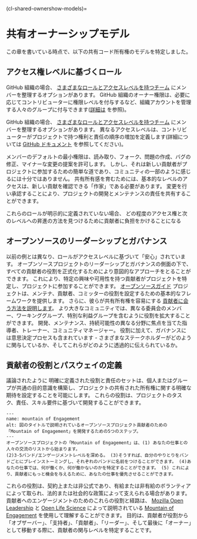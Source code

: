 (cl-shared-ownershow-models)=
# 共有オーナーシップモデル

この章を書いている時点で、以下の共有コード所有権のモデルを特定しました。

## アクセス権レベルに基づくロール

GitHub 組織の場合、 [さまざまなロールとアクセスレベルを持つチーム](https://docs.github.com/en/organizations/organizing-members-into-teams/about-teams) にメンバーを整理するオプションがあります。 GitHub 組織のオーナー権限は、必要に応じてコントリビューターに権限レベルを付与するなど、組織アカウントを管理する人々のグループに付与できます([詳細は](https://docs.github.com/en/organizations/managing-peoples-access-to-your-organization-with-roles/permission-levels-for-an-organization) を参照)。

GitHub 組織の場合、 [さまざまなロールとアクセスレベルを持つチーム](https://docs.github.com/en/organizations/organizing-members-into-teams/about-teams) にメンバーを整理するオプションがあります。 異なるアクセスレベルは、コントリビューターがプロジェクトで持つ権利と責任の順序の増加を定義します(詳細については [GitHub ドキュメント](https://docs.github.com/en/organizations/managing-access-to-your-organizations-repositories/repository-permission-levels-for-an-organization) を参照してください)。

メンバーのデフォルトの最小権限は、読み取り、フォーク、問題の作成、バグの修正、マイナーな変更の提案を許可します。 しかし、それは新しい貢献者がプロジェクトに参加するための簡単な道であり、コミュニティの一部のように感じるには十分ではありません。 共有所有感を育むためには、基本的なレベルのアクセスは、新しい貢献を確認できる「作家」である必要があります。 変更を行い承認することにより、プロジェクトの開発とメンテナンスの責任を共有することができます。

これらのロールが明示的に定義されていない場合、 どの程度のアクセス権と次のレベルへの昇進の方法を見つけるために貢献者に負担をかけることになる

## オープンソースのリーダーシップとガバナンス

以前の例とは異なり、ロールがアクセスレベルに基づいて「安心」されています。 オープンソースプロジェクトのリーダーシップとガバナンスの側面の下で、すべての貢献者の役割を正式化するためにより意図的なアプローチをとることができます。 これにより、特定の興味や可用性を持つ貢献者がプロジェクトを特定し、プロジェクトに参加することができます。 [オープンソースガイド](https://opensource.guide/leadership-and-governance/) プロジェクトは、メンテナ、貢献者、コミッターの役割を設定するための基本的なフレームワークを提供します。 さらに、彼らが共有所有権を容易にする [貢献者に会う方法を説明します](https://opensource.guide/building-community/#share-ownership-of-your-project)。 より大きなコミュニティでは、異なる委員会のメンバー、ワーキンググループ、特別な利益グループを含むように役割を拡大することができます。 開発、メンテナンス、持続可能性の異なる分野に焦点を当てた指導者、トレーナー、コミュニティマネージャー。 役割に加えて、ガバナンスには意思決定プロセスも含まれています - さまざまなステークホルダーがどのように関与しているか、そしてこれらがどのように透過的に伝えられているか。

## 貢献者の役割とパスウェイの定義

議論されたように 明確に定義された役割と責任のセットは、個人またはグループが共通の目的意識を構築し、プロジェクトの共有された所有権に関する明確な期待を設定することを可能にします。 これらの役割は、プロジェクトのタスク、責任、スキル要件に基づいて開発することができます。

```{figure} ../../figures/mountain-of-engagement-graphic.*
---
name: mountain of Engagement
alt: 図のタイトルで説明されているオープンソースプロジェクト貢献者のための「Mountain of Engagement」を開発するための5つのステップ。
---
オープンソースプロジェクトの「Mountain of Engagement」は、(1) あなたの仕事との人々の交流のリストから始まります。
(2)3-5バンド/エンゲージメントレベルを深める。 (3)そうすれば、自分のやりとりをバンドごとにブレインストーミングし、それぞれのバンドに名前をつけることができます。 (4)あなたの仕事では、何が働くか、何が働かないのかを特定することができます。 (5) これにより、貢献者にもっと機会を与えるために、あなたの仕事を優先させることができます。
```

これらの役割は、契約上または非公式であり、有給または非有給のボランティアによって取られ、法的または社会的な政策によって支えられる場合があります。 貢献者へのエンゲージメントのためのこれらの役割と経路は、 [Mozilla Open Leadership](https://docs.google.com/presentation/d/1ipIUc1t6ogOpyK9gU_PPgD-UvW0Gs73pMIAdCLOG72Y/present?token=AC4w5VhpTqbOWqPsxwOsnzqMG_DYvAqvGA%3A1596111012295&includes_info_params=1&eisi=CJfzpO_49OoCFYbTJAodKr0HAQ#slide=id.p) と [Open Life Science](https://mozilla.github.io/open-leadership-training-series/articles/building-communities-of-contributors/) によって説明されている [Mountain of Engagement](https://openlifesci.org/) を使用して理解することができます。 目的は、貢献者が役割から「オブザーバー」、「支持者」、「貢献者」、「リーダー」、そして最後に「オーナー」として移動する際に、貢献者の関与レベルを特定することです。
